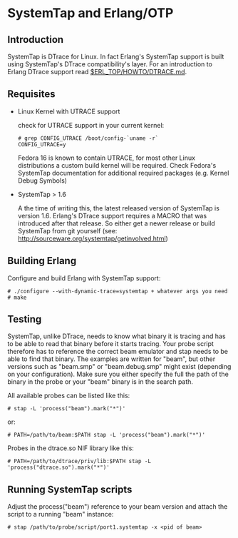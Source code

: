 <!--
%CopyrightBegin%

SPDX-License-Identifier: Apache-2.0

Copyright Ericsson AB 2023. All Rights Reserved.

Licensed under the Apache License, Version 2.0 (the "License");
you may not use this file except in compliance with the License.
You may obtain a copy of the License at

    http://www.apache.org/licenses/LICENSE-2.0

Unless required by applicable law or agreed to in writing, software
distributed under the License is distributed on an "AS IS" BASIS,
WITHOUT WARRANTIES OR CONDITIONS OF ANY KIND, either express or implied.
See the License for the specific language governing permissions and
limitations under the License.

%CopyrightEnd%
-->
# SystemTap and Erlang/OTP

## Introduction

SystemTap is DTrace for Linux. In fact Erlang's SystemTap support is built using
SystemTap's DTrace compatibility's layer. For an introduction to Erlang DTrace
support read [$ERL_TOP/HOWTO/DTRACE.md](dtrace.md).

## Requisites

- Linux Kernel with UTRACE support

  check for UTRACE support in your current kernel:

  ```text
  # grep CONFIG_UTRACE /boot/config-`uname -r`
  CONFIG_UTRACE=y
  ```

  Fedora 16 is known to contain UTRACE, for most other Linux distributions a
  custom build kernel will be required. Check Fedora's SystemTap documentation
  for additional required packages (e.g. Kernel Debug Symbols)

- SystemTap > 1.6

  A the time of writing this, the latest released version of SystemTap is
  version 1.6. Erlang's DTrace support requires a MACRO that was introduced
  after that release. So either get a newer release or build SystemTap from git
  yourself (see: http://sourceware.org/systemtap/getinvolved.html)

## Building Erlang

Configure and build Erlang with SystemTap support:

```text
# ./configure --with-dynamic-trace=systemtap + whatever args you need
# make
```

## Testing

SystemTap, unlike DTrace, needs to know what binary it is tracing and has to be
able to read that binary before it starts tracing. Your probe script therefore
has to reference the correct beam emulator and stap needs to be able to find
that binary. The examples are written for "beam", but other versions such as
"beam.smp" or "beam.debug.smp" might exist (depending on your configuration).
Make sure you either specify the full the path of the binary in the probe or
your "beam" binary is in the search path.

All available probes can be listed like this:

```text
# stap -L 'process("beam").mark("*")'
```

or:

```text
# PATH=/path/to/beam:$PATH stap -L 'process("beam").mark("*")'
```

Probes in the dtrace.so NIF library like this:

```text
# PATH=/path/to/dtrace/priv/lib:$PATH stap -L 'process("dtrace.so").mark("*")'
```

## Running SystemTap scripts

Adjust the process("beam") reference to your beam version and attach the script
to a running "beam" instance:

```text
# stap /path/to/probe/script/port1.systemtap -x <pid of beam>
```
